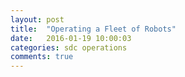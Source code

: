 ```yaml
---
layout: post
title:  "Operating a Fleet of Robots"
date:   2016-01-19 10:00:03
categories: sdc operations
comments: true
---
```




